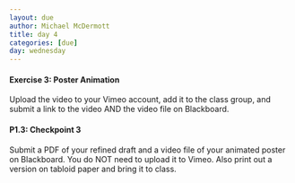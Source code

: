```yaml
---
layout: due
author: Michael McDermott
title: day 4
categories: [due]
day: wednesday
---
```

#### Exercise 3: Poster Animation
Upload the video to your Vimeo account, add it to the class group, and submit a link to the video AND the video file on Blackboard.

#### P1.3: Checkpoint 3
Submit a PDF of your refined draft and a video file of your animated poster on Blackboard. You do NOT need to upload it to Vimeo. Also print out a version on tabloid paper and bring it to class.
